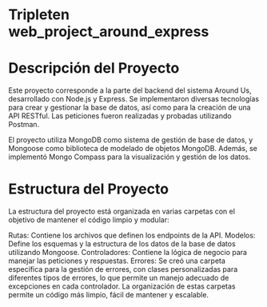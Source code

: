 # Tripleten web_project_around_express

# Descripción del Proyecto

Este proyecto corresponde a la parte del backend del sistema Around Us, desarrollado con Node.js y Express. Se implementaron diversas tecnologías para crear y gestionar la base de datos, así como para la creación de una API RESTful. Las peticiones fueron realizadas y probadas utilizando Postman.

El proyecto utiliza MongoDB como sistema de gestión de base de datos, y Mongoose como biblioteca de modelado de objetos MongoDB. Además, se implementó Mongo Compass para la visualización y gestión de los datos.

# Estructura del Proyecto

La estructura del proyecto está organizada en varias carpetas con el objetivo de mantener el código limpio y modular:

Rutas: Contiene los archivos que definen los endpoints de la API.
Modelos: Define los esquemas y la estructura de los datos de la base de datos utilizando Mongoose.
Controladores: Contiene la lógica de negocio para manejar las peticiones y respuestas.
Errores: Se creó una carpeta específica para la gestión de errores, con clases personalizadas para diferentes tipos de errores, lo que permite un manejo adecuado de excepciones en cada controlador.
La organización de estas carpetas permite un código más limpio, fácil de mantener y escalable.
